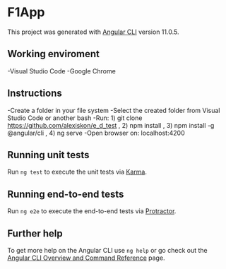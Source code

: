 # F1App

This project was generated with [Angular CLI](https://github.com/angular/angular-cli) version 11.0.5.

## Working enviroment

-Visual Studio Code
-Google Chrome

## Instructions

-Create a folder in your file system
-Select the created folder from Visual Studio Code or another bash
-Run: 1) git clone https://github.com/alexiskon/e_d_test ,
      2) npm install ,
      3) npm install -g @angular/cli ,
      4) ng serve
-Open browser on: localhost:4200

## Running unit tests

Run `ng test` to execute the unit tests via [Karma](https://karma-runner.github.io).

## Running end-to-end tests

Run `ng e2e` to execute the end-to-end tests via [Protractor](http://www.protractortest.org/).

## Further help

To get more help on the Angular CLI use `ng help` or go check out the [Angular CLI Overview and Command Reference](https://angular.io/cli) page.
